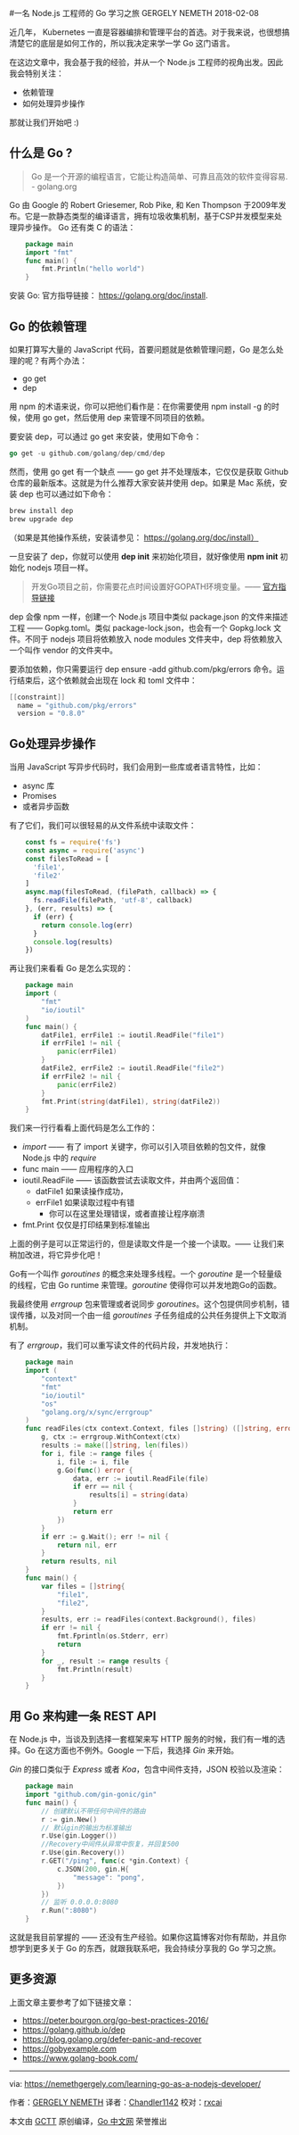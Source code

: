 #一名 Node.js 工程师的 Go 学习之旅
GERGELY NEMETH 2018-02-08

近几年， Kubernetes 一直是容器编排和管理平台的首选。对于我来说，也很想搞清楚它的底层是如何工作的，所以我决定来学一学 Go 这门语言。

在这边文章中，我会基于我的经验，并从一个 Node.js 工程师的视角出发。因此我会特别关注：

- 依赖管理
- 如何处理异步操作

那就让我们开始吧 :)

## 什么是 Go ?

> Go 是一个开源的编程语言，它能让构造简单、可靠且高效的软件变得容易. - golang.org

Go 由 Google 的 Robert Griesemer, Rob Pike, 和 Ken Thompson 于2009年发布。它是一款静态类型的编译语言，拥有垃圾收集机制，基于CSP并发模型来处理异步操作。 Go 还有类 C 的语法：

```go
    package main
    import "fmt"
    func main() {
        fmt.Println("hello world")
    }
```

安装 Go:
官方指导链接： https://golang.org/doc/install.

## Go 的依赖管理

如果打算写大量的 JavaScript 代码，首要问题就是依赖管理问题，Go 是怎么处理的呢？有两个办法：
- go get
- dep

用 npm 的术语来说，你可以把他们看作是：在你需要使用 npm install -g 的时候，使用 go get，然后使用 dep 来管理不同项目的依赖。

要安装 dep，可以通过 go get 来安装，使用如下命令：

```go
go get -u github.com/golang/dep/cmd/dep
```

然而，使用 go get 有一个缺点 —— go get 并不处理版本，它仅仅是获取 Github 仓库的最新版本。这就是为什么推荐大家安装并使用 dep。如果是 Mac 系统，安装 dep 也可以通过如下命令：

```go
brew install dep
brew upgrade dep
```
（如果是其他操作系统，安装请参见： https://golang.org/doc/install）

一旦安装了 dep，你就可以使用 **dep init** 来初始化项目，就好像使用 **npm init** 初始化 nodejs 项目一样。

> 开发Go项目之前，你需要花点时间设置好GOPATH环境变量。—— [官方指导链接](https://golang.org/doc/install)

dep 会像 npm 一样，创建一个 Node.js 项目中类似 package.json 的文件来描述工程 —— Gopkg.toml。类似 package-lock.json，也会有一个 Gopkg.lock 文件。不同于 nodejs 项目将依赖放入 node modules 文件夹中，dep 将依赖放入一个叫作 vendor 的文件夹中。

要添加依赖，你只需要运行 dep ensure -add github.com/pkg/errors 命令。运行结束后，这个依赖就会出现在 lock 和 toml 文件中：
```go
[[constraint]]
  name = "github.com/pkg/errors"
  version = "0.8.0"
```

## Go处理异步操作

当用 JavaScript 写异步代码时，我们会用到一些库或者语言特性，比如：
- async 库
- Promises
- 或者异步函数

有了它们，我们可以很轻易的从文件系统中读取文件：

``` javascript
    const fs = require('fs')
    const async = require('async')
    const filesToRead = [
      'file1',
      'file2'
    ]
    async.map(filesToRead, (filePath, callback) => {
      fs.readFile(filePath, 'utf-8', callback)
    }, (err, results) => {
      if (err) {
        return console.log(err)
      }
      console.log(results)
    })
```

再让我们来看看 Go 是怎么实现的：

```go
    package main
    import (
        "fmt"
        "io/ioutil"
    )
    func main() {
        datFile1, errFile1 := ioutil.ReadFile("file1")
        if errFile1 != nil {
            panic(errFile1)
        }
        datFile2, errFile2 := ioutil.ReadFile("file2")
        if errFile2 != nil {
            panic(errFile2)
        }
        fmt.Print(string(datFile1), string(datFile2))
    }
```

我们来一行行看看上面代码是怎么工作的：

- *import* —— 有了 import 关键字，你可以引入项目依赖的包文件，就像 Node.js 中的 *require*
- func main —— 应用程序的入口
- ioutil.ReadFile —— 该函数尝试去读取文件，并由两个返回值：
	- datFile1 如果读操作成功，
	- errFile1 如果读取过程中有错
		- 你可以在这里处理错误，或者直接让程序崩溃
- fmt.Print 仅仅是打印结果到标准输出

上面的例子是可以正常运行的，但是读取文件是一个接一个读取。—— 让我们来稍加改进，将它异步化吧！

Go有一个叫作 *goroutines* 的概念来处理多线程。一个 *goroutine* 是一个轻量级的线程，它由 Go  runtime 来管理。*goroutine* 使得你可以并发地跑Go的函数。

我最终使用 *errgroup* 包来管理或者说同步 *goroutines*。这个包提供同步机制，错误传播，以及对同一个由一组 *goroutines* 子任务组成的公共任务提供上下文取消机制。

有了 *errgroup*，我们可以重写读文件的代码片段，并发地执行：

```go
    package main
    import (
        "context"
        "fmt"
        "io/ioutil"
        "os"
        "golang.org/x/sync/errgroup"
    )
    func readFiles(ctx context.Context, files []string) ([]string, error) {
        g, ctx := errgroup.WithContext(ctx)
        results := make([]string, len(files))
        for i, file := range files {
            i, file := i, file
            g.Go(func() error {
                data, err := ioutil.ReadFile(file)
                if err == nil {
                    results[i] = string(data)
                }
                return err
            })
        }
        if err := g.Wait(); err != nil {
            return nil, err
        }
        return results, nil
    }
    func main() {
        var files = []string{
            "file1",
            "file2",
        }
        results, err := readFiles(context.Background(), files)
        if err != nil {
            fmt.Fprintln(os.Stderr, err)
            return
        }
        for _, result := range results {
            fmt.Println(result)
        }
    }
```


## 用 Go 来构建一条 REST API

在 Node.js 中，当谈及到选择一套框架来写 HTTP 服务的时候，我们有一堆的选择。Go 在这方面也不例外。Google 一下后，我选择 *Gin* 来开始。

*Gin* 的接口类似于 *Express* 或者 *Koa*，包含中间件支持，JSON 校验以及渲染：

```go
    package main
    import "github.com/gin-gonic/gin"
    func main() {
        // 创建默认不带任何中间件的路由
        r := gin.New()
        // 默认gin的输出为标准输出
        r.Use(gin.Logger())
        //Recovery中间件从异常中恢复，并回复500
        r.Use(gin.Recovery())
        r.GET("/ping", func(c *gin.Context) {
            c.JSON(200, gin.H{
                "message": "pong",
            })
        })
        // 监听 0.0.0.0:8080
        r.Run(":8080")
    }
```

这就是我目前掌握的 —— 还没有生产经验。如果你这篇博客对你有帮助，并且你想学到更多关于 Go 的东西，就跟我联系吧，我会持续分享我的 Go 学习之旅。

## 更多资源
上面文章主要参考了如下链接文章：
- https://peter.bourgon.org/go-best-practices-2016/
- https://golang.github.io/dep
- https://blog.golang.org/defer-panic-and-recover
- https://gobyexample.com
- https://www.golang-book.com/

----------------

via: https://nemethgergely.com/learning-go-as-a-nodejs-developer/

作者：[GERGELY NEMETH](https://nemethgergely.com)
译者：[Chandler1142](https://github.com/chandler1142)
校对：[rxcai](https://github.com/rxcai)

本文由 [GCTT](https://github.com/studygolang/GCTT) 原创编译，[Go 中文网](https://studygolang.com/) 荣誉推出

